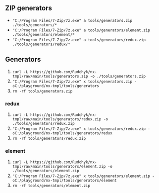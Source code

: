 ## ZIP generators

- `"C:/Program Files/7-Zip/7z.exe" a tools/generators.zip ./tools/generators/*`
- `"C:/Program Files/7-Zip/7z.exe" a tools/generators/element.zip ./tools/generators/element/*`
- `"C:/Program Files/7-Zip/7z.exe" a tools/generators/redux.zip ./tools/generators/redux/*`

## Generators

1. `curl -L https://github.com/Rudchyk/nx-tmpl/raw/main/tools/generators.zip -o ./tools/generators.zip`
2. `"C:/Program Files/7-Zip/7z.exe" x tools/generators.zip -oC:/playground/nx-tmpl/tools/generators`
3. `rm -rf tools/generators.zip`

### redux

1. `curl -L https://github.com/Rudchyk/nx-tmpl/raw/main/tools/generators/redux.zip -o ./tools/generators/redux.zip`
2. `"C:/Program Files/7-Zip/7z.exe" x tools/generators/redux.zip -oC:/playground/nx-tmpl/tools/generators/redux`
3. `rm -rf tools/generators/redux.zip`

### element

1. `curl -L https://github.com/Rudchyk/nx-tmpl/raw/main/tools/generators/element.zip -o ./tools/generators/element.zip`
2. `"C:/Program Files/7-Zip/7z.exe" x tools/generators/element.zip -oC:/playground/nx-tmpl/tools/generators/element`
3. `rm -rf tools/generators/element.zip`

